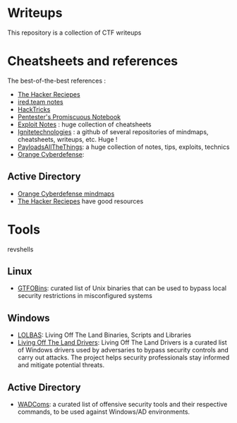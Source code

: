# Writeups

This repository is a collection of CTF writeups

# Cheatsheets and references

The best-of-the-best references :

- [The Hacker Reciepes](https://www.thehacker.recipes/)
- [ired.team notes](https://www.ired.team/)
- [HackTricks](https://book.hacktricks.xyz/)
- [Pentester's Promiscuous Notebook](https://ppn.snovvcrash.rocks/)
- [Exploit Notes](https://exploit-notes.hdks.org/) : huge collection of cheatsheets
- [Ignitetechnologies](https://github.com/Ignitetechnologies) : a github of several repositories of mindmaps, cheatsheets, writeups, etc. Huge !
- [PayloadsAllTheThings](https://github.com/swisskyrepo/PayloadsAllTheThings): a huge collection of notes, tips, exploits, technics
- [Orange Cyberdefense](https://github.com/Orange-Cyberdefense): 

## Active Directory

- [Orange Cyberdefense mindmaps](https://orange-cyberdefense.github.io/ocd-mindmaps/)
- [The Hacker Reciepes](https://www.thehacker.recipes/) have good resources

# Tools

revshells

## Linux

- [GTFOBins](https://gtfobins.github.io/): curated list of Unix binaries that can be used to bypass local security restrictions in misconfigured systems

## Windows

- [LOLBAS](https://lolbas-project.github.io/): Living Off The Land Binaries, Scripts and Libraries
- [Living Off The Land Drivers](https://www.loldrivers.io/): Living Off The Land Drivers is a curated list of Windows drivers used by adversaries to bypass security controls and carry out attacks. The project helps security professionals stay informed and mitigate potential threats.

## Active Directory

- [WADComs](https://wadcoms.github.io/): a curated list of offensive security tools and their respective commands, to be used against Windows/AD environments.
